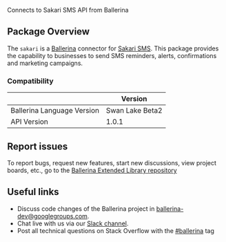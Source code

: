 Connects to Sakari SMS API from Ballerina

## Package Overview
The `sakari` is a [Ballerina](https://ballerina.io/) connector for [Sakari SMS](https://sakari.io/).
This package provides the capability to businesses to send SMS reminders, alerts, confirmations and marketing campaigns.

### Compatibility
|                               | Version               |
|-------------------------------|-----------------------|
| Ballerina Language Version    | Swan Lake Beta2      |
| API Version                   | 1.0.1                 |

## Report issues
To report bugs, request new features, start new discussions, view project boards, etc., go to the [Ballerina Extended Library repository](https://github.com/ballerina-platform/ballerina-extended-library)

## Useful links
- Discuss code changes of the Ballerina project in [ballerina-dev@googlegroups.com](mailto:ballerina-dev@googlegroups.com).
- Chat live with us via our [Slack channel](https://ballerina.io/community/slack/).
- Post all technical questions on Stack Overflow with the [#ballerina](https://stackoverflow.com/questions/tagged/ballerina) tag
